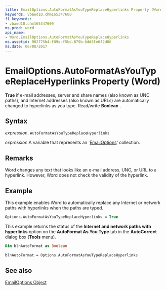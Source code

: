 ```yaml
---
title: EmailOptions.AutoFormatAsYouTypeReplaceHyperlinks Property (Word)
keywords: vbawd10.chm165347600
f1_keywords:
- vbawd10.chm165347600
ms.prod: word
api_name:
- Word.EmailOptions.AutoFormatAsYouTypeReplaceHyperlinks
ms.assetid: 902775b4-f89e-f5bd-879b-6dd3fe6f2d06
ms.date: 06/08/2017
---
```



# EmailOptions.AutoFormatAsYouTypeReplaceHyperlinks Property (Word)

 **True** if e-mail addresses, server and share names (also known as UNC paths), and Internet addresses (also known as URLs) are automatically changed to hyperlinks as you type. Read/write **Boolean** .


## Syntax

 _expression_. `AutoFormatAsYouTypeReplaceHyperlinks`

 _expression_ A variable that represents an '[EmailOptions](Word.EmailOptions.md)' collection.


## Remarks

Word changes any text that looks like an e-mail address, UNC, or URL to a hyperlink. However, Word does not check the validity of the hyperlink.


## Example

This example enables Word to automatically replace any Internet or network paths with hyperlinks when the paths are typed.


```vb
Options.AutoFormatAsYouTypeReplaceHyperlinks = True
```

This example returns the status of the  **Internet and network paths with hyperlinks** option on the **AutoFormat As You Type** tab in the **AutoCorrect** dialog box (**Tools** menu).




```vb
Dim blnAutoFormat as Boolean 
 
blnAutoFormat = Options.AutoFormatAsYouTypeReplaceHyperlinks
```


## See also


[EmailOptions Object](Word.EmailOptions.md)

